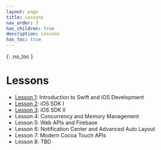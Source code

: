 ```yaml
---
layout: page
title: Lessons
nav_order: 3
has_children: true
description: Lessons
has_toc: true
---
```

{: .no_toc }
# Lessons

- [Lesson 1](/ios/lessons/1/): Introduction to Swift and iOS Development
- [Lesson 2](/ios/lessons/2/): iOS SDK I
- [Lesson 3](/ios/lessons/3/): iOS SDK II
- Lesson 4: Concurrency and Memory Management
- Lesson 5: Web APIs and Firebase
- Lesson 6: Notification Center and Advanced Auto Layout
- Lesson 7: Modern Cocoa Touch APIs
- Lesson 8: TBD